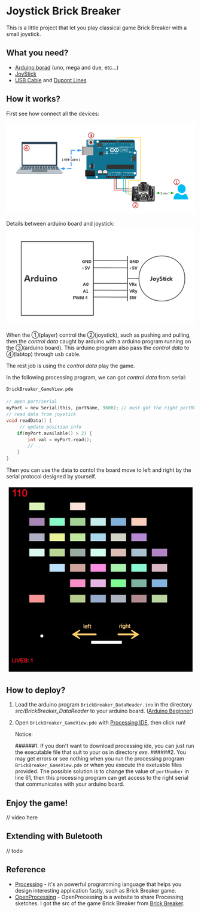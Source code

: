 # Joystick Brick Breaker

This is a little project that let you play classical game Brick Breaker with a small joystick.

## What you need?
* [Arduino borad](https://www.arduino.cc/en/Main/Products) (uno, mega and due, etc...)
* [JoyStick](http://wiki.dfrobot.com.cn/index.php?title=(SKU:DFR0061)JoyStick摇杆模块)
* [USB Cable](https://www.adafruit.com/products/62) and [Dupont Lines](http://www.amazon.com/Qooltek-40pcs-Dupont-Female-Connector/dp/B0116IZ0UO)

## How it works?

First see how connect all the devices:

![](https://github.com/fangbq/JoystickBrickBreaker/blob/master/img/JoyStick%20Brick%20Breaker%20Structure.png?raw=true)

Details between arduino board and joystick:
![](https://github.com/fangbq/JoystickBrickBreaker/blob/master/img/Arduino-JoyStick.png?raw=true)

When the ①(player) control the ②(joystick), such as pushing and pulling, then the *control data* caught by arduino with a arduino program running on the ③(arduino board). This arduino program also pass the *control data* to ④(labtop) through usb cable.

The rest job is using the *control data* play the game.

In the following processing program, we can got *control data* from serial:

```c
BrickBreaker_GameView.pde

// open port/serial
myPort = new Serial(this, portName, 9600); // must got the right portName !!!
// read data from joystick
void readData() {
     // update position info
    if(myPort.available() > 2) {
    	int val = myPort.read();
    	// ...
    }
}
```

Then you can use the data to contol the board move to left and right by the serial protocol designed by yourself.

![](https://github.com/fangbq/JoystickBrickBreaker/blob/master/img/GameView.png?raw=true)


## How to deploy?
1. Load the arduino program `BrickBreaker_DataReader.ino` in the directory *src/BrickBreaker_DataReader* to your arduino board. ([Arduino Beginner](https://www.arduino.cc/en/Guide/HomePage))
2. Open `BrickBreaker_GameView.pde` with [Processing IDE](https://processing.org/download/?processing), then click run!

	Notice:
	
	######1.	If you don't want to download processing ide, you can just run the executable file that suit to your os in directory *exe*.
	######2. You may get errors or see nothing when you run the processing program `BrickBreaker_GameView.pde` or when you execute the exetuable files provided. The possible solution is to change the value of `portNumber` in line 61, then this processing program can get access to the right serial that communicates with your arduino board.

## Enjoy the game!
// video here

## Extending with Buletooth
// todo

## Reference
* [Processing](https://processing.org) - it's an powerful programming language that helps you design interesting application fastly, such as Brick Breaker game.
* [OpenProcessing](http://www.openprocessing.org) - OpenProcessing is a website to share Processing sketches. I got the src of the game Brick Breaker from [Brick Breaker](http://www.openprocessing.org/sketch/134612).


